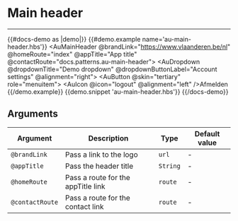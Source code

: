 # Main header

---

{{#docs-demo as |demo|}}
  {{#demo.example name='au-main-header.hbs'}}
    <AuMainHeader @brandLink="https://www.vlaanderen.be/nl" @homeRoute="index" @appTitle="App title" @contactRoute="docs.patterns.au-main-header">
      <AuDropdown @dropdownTitle="Demo dropdown" @dropdownButtonLabel="Account settings" @alignment="right">
        <AuButton @skin="tertiary" role="menuitem">
          <AuIcon @icon="logout" @alignment="left" />Afmelden
        </AuButton>
      </AuDropdown>
    </AuMainHeader>
  {{/demo.example}}
  {{demo.snippet 'au-main-header.hbs'}}
{{/docs-demo}}

## Arguments

| Argument      | Description | Type | Default value |
| ------------- | ----------- | ---- | ------------- |
| `@brandLink` | Pass a link to the logo | `url` | - |
| `@appTitle` | Pass the header title | `String` | - |
| `@homeRoute` | Pass a route for the appTitle link | `route` | - |
| `@contactRoute` | Pass a route for the contact link | `route` | - |
